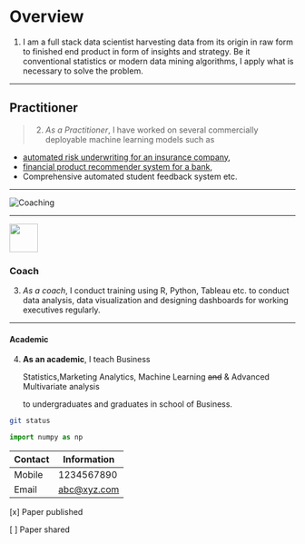 # Overview
1. I am a full stack data scientist harvesting data from its origin in raw form to finished end product in form of insights and strategy. Be it conventional statistics or modern data mining algorithms, I apply what is necessary to solve the problem.
___
## Practitioner
> 2. *As a Practitioner*, I have worked on several commercially deployable machine learning models such as 
* [automated risk underwriting for an insurance company](gen.life),
* [financial product recommender system for a bank](3loq.com), 
* Comprehensive automated student feedback system etc.
---
![Coaching](https://cdn2.iconfinder.com/data/icons/project-management-1-10/68/22-512.png)

---

<img src="https://cdn2.iconfinder.com/data/icons/project-management-1-10/68/22-512.png" width=50 height = 50>

### Coach
3. _As a coach_, I conduct training using R, Python, Tableau etc. to conduct data analysis, data visualization and designing dashboards for working executives regularly.
___
#### Academic
4. **As an academic**, I teach Business <p> Statistics,Marketing Analytics, Machine Learning ~~and~~ & Advanced Multivariate analysis <p> to undergraduates and graduates in school of Business.

```bash
git status
```
```python
import numpy as np
```
|Contact| Information|
| ----- | ---- |
|Mobile| 1234567890|
|Email| abc@xyz.com|

 [x] Paper published
 
[ ] Paper shared
